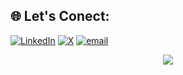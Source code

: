
## 🌐 Let's Conect:
[![LinkedIn](https://img.shields.io/badge/LinkedIn-%230077B5.svg?logo=linkedin&logoColor=white)](https://linkedin.com/in/jalaleddin-el-firqi) [![X](https://img.shields.io/badge/X-black.svg?logo=X&logoColor=white)](https://x.com/ELFirqiJ) [![email](https://img.shields.io/badge/Email-D14836?logo=gmail&logoColor=white)](mailto:j.elfirqi@gmail.com)
<div align="center">

![](https://nirzak-streak-stats.vercel.app/?user=include07&theme=dark&hide_border=true)

</div>
